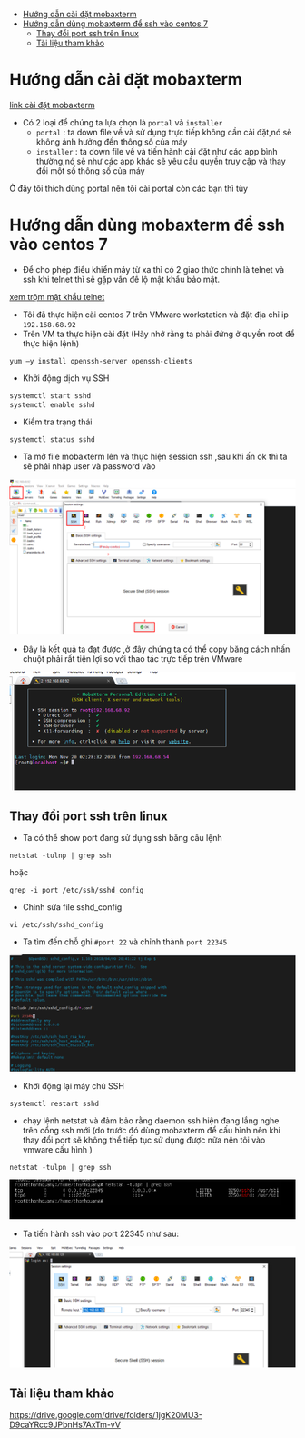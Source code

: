 - [Hướng dẫn cài đặt mobaxterm](#hướng-dẫn-cài-đặt-mobaxterm)
- [Hướng dẫn dùng mobaxterm để ssh vào centos 7](#hướng-dẫn-dùng-mobaxterm-để-ssh-vào-centos-7)
  - [Thay đổi port ssh trên linux](#thay-đổi-port-ssh-trên-linux)
  - [Tài liệu tham khảo](#tài-liệu-tham-khảo)

# Hướng dẫn cài đặt mobaxterm
[link cài đặt mobaxterm](https://mobaxterm.mobatek.net/download-home-edition.html)
- Có 2 loại để chúng ta lựa chọn là `portal` và `installer`
  - `portal` : ta down file về và sử dụng trực tiếp không cần cài đặt,nó sẽ không ảnh hưởng đến thông số của máy
  - `installer` : ta down file về và tiến hành cài đặt như các app bình thường,nó sẽ như các app khác sẽ yêu cầu quyền truy cập và thay đổi một số thông số của máy

Ở đây tôi thích dùng portal nên tôi cài portal còn các bạn thì tùy
# Hướng dẫn dùng mobaxterm để ssh vào centos 7
- Để cho phép điều khiển máy từ xa thì có 2 giao thức chính là telnet và ssh khi telnet thì sẽ gặp vấn đề lộ mật khẩu bảo mật. 

[xem trộm mật khẩu telnet](https://github.com/thanhquang99/thuctap2023/blob/main/thuctap/OSIvaTCPIP/wireshark.md#s%E1%BB%AD-d%E1%BB%A5ng-wireshark-b%E1%BA%AFt-m%E1%BA%ADt-kh%E1%BA%A9u-telnet)
- Tôi đã thực hiện cài centos 7 trên VMware workstation và đặt địa chỉ ip `192.168.68.92`
- Trên VM ta thực hiện cài đặt (Hãy nhớ rằng ta phải đứng ở quyền root để thực hiện lệnh)

```
yum –y install openssh-server openssh-clients
```
- Khởi động dịch vụ SSH
```
systemctl start sshd
systemctl enable sshd
```
- Kiểm tra trạng thái 

```
systemctl status sshd
```

- Ta mở file mobaxterm lên và thực hiện session ssh ,sau khi ấn ok thì ta sẽ phải nhập user và password vào 

![Alt](/thuctap/anh/Screenshot_143.png)

- Đây là kết quả ta đạt được ,ở đây chúng ta có thể copy băng cách nhấn chuột phải rất tiện lợi so với thao tác trực tiếp trên VMware

![Alt](/thuctap/anh/Screenshot_144.png)

## Thay đổi port ssh trên linux
- Ta có thể show port đang sử dụng ssh băng câu lệnh

```
netstat -tulnp | grep ssh
```
hoặc
```
grep -i port /etc/ssh/sshd_config
```
- Chỉnh sửa file sshd_config

```
vi /etc/ssh/sshd_config
```
- Ta tìm đến chỗ ghi `#port 22` và chỉnh thành `port 22345`

![Alt](/thuctap/anh/Screenshot_154.png)

- Khởi động lại máy chủ SSH

```
systemctl restart sshd
```
- chạy lệnh netstat và đảm bảo rằng daemon ssh hiện đang lắng nghe trên cổng ssh mới (do trước đó dùng mobaxterm để cấu hình nên khi thay đổi port sẽ không thể tiếp tục sử dụng được nữa nên tôi vào vmware cấu hình )

```
netstat -tulpn | grep ssh
```
![Alt](/thuctap/anh/Screenshot_155.png)

- Ta tiến hành ssh vào port 22345 như sau:

![Alt](/thuctap/anh/Screenshot_156.png)
## Tài liệu tham khảo 

https://drive.google.com/drive/folders/1jgK20MU3-D9caYRcc9JPbnHs7AxTm-vV